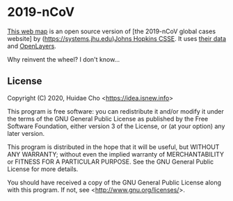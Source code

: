 # 2019-nCoV

[This web map](https://app.isnew.info/2019-ncov) is an open source version of [the 2019-nCoV global cases website] by (https://systems.jhu.edu)[Johns Hopkins CSSE](https://gisanddata.maps.arcgis.com/apps/opsdashboard/index.html#/bda7594740fd40299423467b48e9ecf6). It uses [their data](https://docs.google.com/spreadsheets/d/1UF2pSkFTURko2OvfHWWlFpDFAr1UxCBA4JLwlSP6KFo/export?format=ods&id=1UF2pSkFTURko2OvfHWWlFpDFAr1UxCBA4JLwlSP6KFo) and [OpenLayers](https://openlayers.org).

Why reinvent the wheel? I don't know...

## License

Copyright (C) 2020, Huidae Cho <<https://idea.isnew.info>>

This program is free software: you can redistribute it and/or modify it
under the terms of the GNU General Public License as published by the Free
Software Foundation, either version 3 of the License, or (at your option)
any later version.

This program is distributed in the hope that it will be useful, but WITHOUT
ANY WARRANTY; without even the implied warranty of MERCHANTABILITY or
FITNESS FOR A PARTICULAR PURPOSE. See the GNU General Public License for
more details.

You should have received a copy of the GNU General Public License along with
this program. If not, see <<http://www.gnu.org/licenses/>>.
